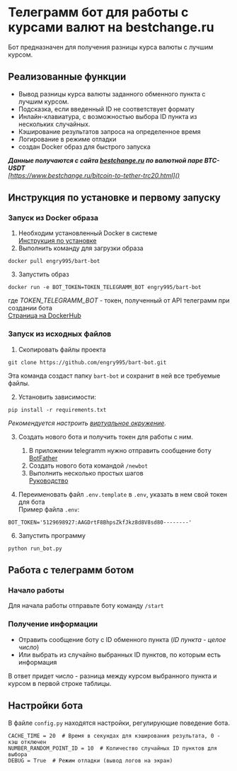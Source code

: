 Телеграмм бот для работы с курсами валют на bestchange.ru
=========================================================

Бот предназначен для получения разницы курса валюты с лучшим курсом.

Реализованные функции
---------------------

* Вывод разницы курса валюты заданного обменного пункта с лучшим курсом.
* Подсказка, если введенный ID не соответствует формату
* Инлайн-клавиатура, с возможностью выбора ID пункта из нескольких случайных.
* Кэширование результатов запроса на определенное время
* Логирование в режиме отладки
* создан Docker образ для быстрого запуска

**_Данные получаются с сайта [bestchange.ru]() по валютной паре BTC-USDT_**  
_[https://www.bestchange.ru/bitcoin-to-tether-trc20.html]()_

Инструкция по установке и первому запуску 
-----------------------------------------

### Запуск из Docker образа
1. Необходим установленный Docker в системе  
[Инструкция по установке](https://docs.docker.com/get-docker/)  
2. Выполнить команду для загрузки образа
```commandline
docker pull engry995/bart-bot
```
3. Запустить образ
```commandline
docker run -e BOT_TOKEN=TOKEN_TELEGRAMM_BOT engry995/bart-bot
```
где *TOKEN_TELEGRAMM_BOT* - токен, полученный от API телеграмм при создании бота  
[Страница на DockerHub](https://hub.docker.com/r/engry995/bart-bot)

### Запуск из исходных файлов

1. Скопировать файлы проекта
```commandline
git clone https://github.com/engry995/bart-bot.git
```
Эта команда создаст папку `bart-bot`  и сохранит в ней все требуемые файлы.

2. Установить зависимости:
```commandline
pip install -r requirements.txt
```
*Рекомендуется настроить [виртуальное окружение](https://docs.python.org/3/library/venv.html).*

3. Создать нового бота и получить токен для работы с ним.  
    1. В приложении telegramm нужно отправить сообщение боту [BotFather](https://t.me/botfather)
    2. Создать нового бота командой `/newbot`
    3. Выполнить несколько простых шагов  
[Руководство](https://core.telegram.org/bots#how-do-i-create-a-bot) 

5. Переименовать файл `.env.template` в `.env`, указать в нем свой токен для бота  
Пример файла `.env`:
```dotenv
BOT_TOKEN='5129698927:AAGDrtF8BhpsZkfJkz8d8V8sd80--------'
```

6. Запустить программу
```commandline
python run_bot.py
```

Работа с телеграмм ботом
------------------------
### Начало работы
Для начала работы отправьте боту команду `/start`

### Получение информации
   * Отравить сообщение боту с ID обменного пункта (*ID пункта - целое число*)
   * Или выбрать из случайно выбранных ID пунктов, по которым есть информация  
   
   В ответ придет число - разница между курсом выбранного пункта и курсом в первой строке таблицы.

Настройки бота
--------------

В файле `config.py` находятся настройки, регулирующие поведение бота.

```dotenv
CACHE_TIME = 20  # Время в секундах для кэширования результата, 0 - кэш отключен
NUMBER_RANDOM_POINT_ID = 10  # Количество случайных ID пунктов для выбора
DEBUG = True  # Режим отладки (вывод логов на экран)

```
